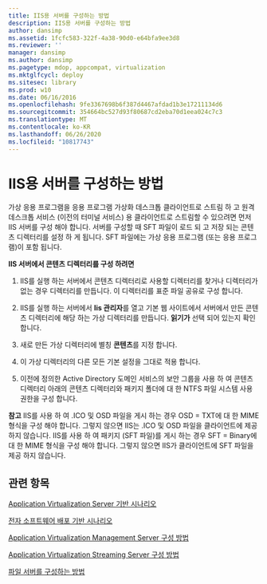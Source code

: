 ```yaml
---
title: IIS용 서버를 구성하는 방법
description: IIS용 서버를 구성하는 방법
author: dansimp
ms.assetid: 1fcfc583-322f-4a38-90d0-e64bfa9ee3d8
ms.reviewer: ''
manager: dansimp
ms.author: dansimp
ms.pagetype: mdop, appcompat, virtualization
ms.mktglfcycl: deploy
ms.sitesec: library
ms.prod: w10
ms.date: 06/16/2016
ms.openlocfilehash: 9fe3367698b6f387d4467afdad1b3e17211134d6
ms.sourcegitcommit: 354664bc527d93f80687cd2eba70d1eea024c7c3
ms.translationtype: MT
ms.contentlocale: ko-KR
ms.lasthandoff: 06/26/2020
ms.locfileid: "10817743"
---
```

# IIS용 서버를 구성하는 방법


가상 응용 프로그램을 응용 프로그램 가상화 데스크톱 클라이언트로 스트림 하 고 원격 데스크톱 서비스 (이전의 터미널 서비스) 용 클라이언트로 스트림할 수 있으려면 먼저 IIS 서버를 구성 해야 합니다. 서버를 구성할 때 SFT 파일이 로드 되 고 저장 되는 콘텐츠 디렉터리를 설정 하 게 됩니다. SFT 파일에는 가상 응용 프로그램 (또는 응용 프로그램)이 포함 됩니다.

**IIS 서버에서 콘텐츠 디렉터리를 구성 하려면**

1.  IIS를 실행 하는 서버에서 콘텐츠 디렉터리로 사용할 디렉터리를 찾거나 디렉터리가 없는 경우 디렉터리를 만듭니다. 이 디렉터리를 표준 파일 공유로 구성 합니다.

2.  IIS를 실행 하는 서버에서 **Iis 관리자**를 열고 기본 웹 사이트에서 서버에서 만든 콘텐츠 디렉터리에 해당 하는 가상 디렉터리를 만듭니다. **읽기가** 선택 되어 있는지 확인 합니다.

3.  새로 만든 가상 디렉터리에 별칭 **콘텐츠**를 지정 합니다.

4.  이 가상 디렉터리의 다른 모든 기본 설정을 그대로 적용 합니다.

5.  이전에 정의한 Active Directory 도메인 서비스의 보안 그룹을 사용 하 여 콘텐츠 디렉터리 아래의 콘텐츠 디렉터리와 패키지 폴더에 대 한 NTFS 파일 시스템 사용 권한을 구성 합니다.

**참고**  IIS를 사용 하 여 .ICO 및 OSD 파일을 게시 하는 경우 OSD = TXT에 대 한 MIME 형식을 구성 해야 합니다. 그렇지 않으면 IIS는 .ICO 및 OSD 파일을 클라이언트에 제공 하지 않습니다. IIS를 사용 하 여 패키지 (SFT 파일)를 게시 하는 경우 SFT = Binary에 대 한 MIME 형식을 구성 해야 합니다. 그렇지 않으면 IIS가 클라이언트에 SFT 파일을 제공 하지 않습니다.

 

## 관련 항목


[Application Virtualization Server 기반 시나리오](application-virtualization-server-based-scenario.md)

[전자 소프트웨어 배포 기반 시나리오](electronic-software-distribution-based-scenario.md)

[Application Virtualization Management Server 구성 방법](how-to-configure-the-application-virtualization-management-servers.md)

[Application Virtualization Streaming Server 구성 방법](how-to-configure-the-application-virtualization-streaming-servers.md)

[파일 서버를 구성하는 방법](how-to-configure-the-file-server.md)

 

 





